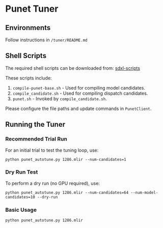 # Punet Tuner

## Environments
Follow instructions in `/tuner/README.md`

## Shell Scripts

The required shell scripts can be downloaded from: [sdxl-scripts](https://github.com/nod-ai/sdxl-scripts)

These scripts include:
1. `compile-punet-base.sh` - Used for compiling model candidates.
2. `compile_candidate.sh` - Used for compiling dispatch candidates.
3. `punet.sh` - Invoked by `compile_candidate.sh`.

Please configure the file paths and update commands in `PunetClient`.

## Running the Tuner

### Recommended Trial Run
For an initial trial to test the tuning loop, use:
```
python punet_autotune.py 1286.mlir --num-candidates=1
```

### Dry Run Test
To perform a dry run (no GPU required), use:
```
python punet_autotune.py 1286.mlir --num-candidates=64 --num-model-candidates=10 --dry-run
```

### Basic Usage
```
python punet_autotune.py 1286.mlir
```